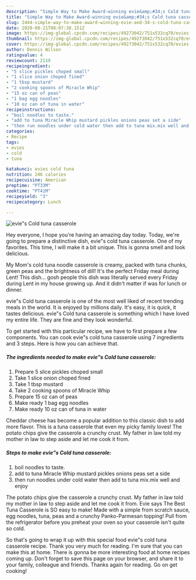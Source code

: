 ```yaml
---
description: "Simple Way to Make Award-winning evie&amp;#34;s Cold tuna casserole"
title: "Simple Way to Make Award-winning evie&amp;#34;s Cold tuna casserole"
slug: 2444-simple-way-to-make-award-winning-evie-and-34-s-cold-tuna-casserole
date: 2020-08-21T00:07:38.151Z
image: https://img-global.cpcdn.com/recipes/49273042/751x532cq70/evies-cold-tuna-casserole-recipe-main-photo.jpg
thumbnail: https://img-global.cpcdn.com/recipes/49273042/751x532cq70/evies-cold-tuna-casserole-recipe-main-photo.jpg
cover: https://img-global.cpcdn.com/recipes/49273042/751x532cq70/evies-cold-tuna-casserole-recipe-main-photo.jpg
author: Dennis Wilson
ratingvalue: 4
reviewcount: 2119
recipeingredient:
- "5 slice pickles choped small"
- "1 slice onion choped fined"
- "1 tbsp mustard"
- "2 cooking spoons of Miracle Whip"
- "15 oz can of peas"
- "1 bag egg noodles"
- "10 oz can of tuna in water"
recipeinstructions:
- "boil noodles to taste."
- "add to tuna Miracle Whip mustard pickles onions peas set a side"
- "then run noodles under cold water then add to tuna mix.mix well and enjoy"
categories:
- Recipe
tags:
- evies
- cold
- tuna

katakunci: evies cold tuna 
nutrition: 246 calories
recipecuisine: American
preptime: "PT33M"
cooktime: "PT41M"
recipeyield: "3"
recipecategory: Lunch

---
```



![evie&#34;s Cold tuna casserole](https://img-global.cpcdn.com/recipes/49273042/751x532cq70/evies-cold-tuna-casserole-recipe-main-photo.jpg)

Hey everyone, I hope you're having an amazing day today. Today, we're going to prepare a distinctive dish, evie&#34;s cold tuna casserole. One of my favorites. This time, I will make it a bit unique. This is gonna smell and look delicious.

My Mom&#39;s cold tuna noodle casserole is creamy, packed with tuna chunks, green peas and the brightness of dill! It&#39;s the perfect Friday meal during Lent! This dish… gosh people this dish was literally served every Friday during Lent in my house growing up. And it didn&#39;t matter if was for lunch or dinner.

evie&#34;s Cold tuna casserole is one of the most well liked of recent trending meals in the world. It is enjoyed by millions daily. It's easy, it is quick, it tastes delicious. evie&#34;s Cold tuna casserole is something which I have loved my entire life. They are fine and they look wonderful.


To get started with this particular recipe, we have to first prepare a few components. You can cook evie&#34;s cold tuna casserole using 7 ingredients and 3 steps. Here is how you can achieve that.

<!--inarticleads1-->

##### The ingredients needed to make evie&#34;s Cold tuna casserole:

1. Prepare 5 slice pickles choped small
1. Take 1 slice onion choped fined
1. Take 1 tbsp mustard
1. Take 2 cooking spoons of Miracle Whip
1. Prepare 15 oz can of peas
1. Make ready 1 bag egg noodles
1. Make ready 10 oz can of tuna in water


Cheddar cheese has become a popular addition to this classic dish to add more flavor. This is a tuna casserole that even my picky family loves! The potato chips give the casserole a crunchy crust. My father in law told my mother in law to step aside and let me cook it from. 

<!--inarticleads2-->

##### Steps to make evie&#34;s Cold tuna casserole:

1. boil noodles to taste.
1. add to tuna Miracle Whip mustard pickles onions peas set a side
1. then run noodles under cold water then add to tuna mix.mix well and enjoy


The potato chips give the casserole a crunchy crust. My father in law told my mother in law to step aside and let me cook it from. Evie says The Best Tuna Casserole is SO easy to make! Made with a simple from scratch sauce, egg noodles, tuna, peas and a crunchy Panko-Parmesan topping! Pull from the refrigerator before you preheat your oven so your casserole isn&#39;t quite so cold. 

So that's going to wrap it up with this special food evie&#34;s cold tuna casserole recipe. Thank you very much for reading. I'm sure that you can make this at home. There is gonna be more interesting food at home recipes coming up. Don't forget to save this page on your browser, and share it to your family, colleague and friends. Thanks again for reading. Go on get cooking!
